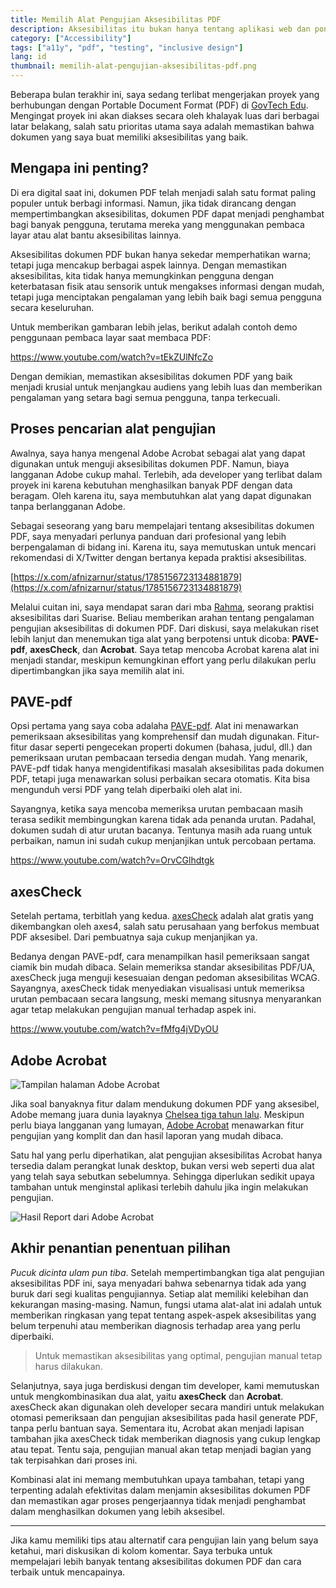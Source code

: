 ```yaml
---
title: Memilih Alat Pengujian Aksesibilitas PDF
description: Aksesibilitas itu bukan hanya tentang aplikasi web dan ponsel, tetapi juga untuk file format paling populer di muka bumi, Portable Document Format (PDF).
category: ["Accessibility"]
tags: ["a11y", "pdf", "testing", "inclusive design"]
lang: id
thumbnail: memilih-alat-pengujian-aksesibilitas-pdf.png
---
```


Beberapa bulan terakhir ini, saya sedang terlibat mengerjakan proyek yang berhubungan dengan Portable Document Format (PDF) di [GovTech Edu](https://www.govtechedu.id/). Mengingat proyek ini akan diakses secara oleh khalayak luas dari berbagai latar belakang, salah satu prioritas utama saya adalah memastikan bahwa dokumen yang saya buat memiliki aksesibilitas yang baik.

## Mengapa ini penting?

Di era digital saat ini, dokumen PDF telah menjadi salah satu format paling populer untuk berbagi informasi. Namun, jika tidak dirancang dengan mempertimbangkan aksesibilitas, dokumen PDF dapat menjadi penghambat bagi banyak pengguna, terutama mereka yang menggunakan pembaca layar atau alat bantu aksesibilitas lainnya.

Aksesibilitas dokumen PDF bukan hanya sekedar memperhatikan warna; tetapi juga mencakup berbagai aspek lainnya. Dengan memastikan aksesibilitas, kita tidak hanya memungkinkan pengguna dengan keterbatasan fisik atau sensorik untuk mengakses informasi dengan mudah, tetapi juga menciptakan pengalaman yang lebih baik bagi semua pengguna secara keseluruhan.

Untuk memberikan gambaran lebih jelas, berikut adalah contoh demo penggunaan pembaca layar saat membaca PDF:

https://www.youtube.com/watch?v=tEkZUlNfcZo

Dengan demikian, memastikan aksesibilitas dokumen PDF yang baik menjadi krusial untuk menjangkau audiens yang lebih luas dan memberikan pengalaman yang setara bagi semua pengguna, tanpa terkecuali.

## Proses pencarian alat pengujian

Awalnya, saya hanya mengenal Adobe Acrobat sebagai alat yang dapat digunakan untuk menguji aksesibilitas dokumen PDF. Namun, biaya langganan Adobe cukup mahal. Terlebih, ada developer yang terlibat dalam proyek ini karena kebutuhan menghasilkan banyak PDF dengan data beragam. Oleh karena itu, saya membutuhkan alat yang dapat digunakan tanpa berlangganan Adobe.

Sebagai seseorang yang baru mempelajari tentang aksesibilitas dokumen PDF, saya menyadari perlunya panduan dari profesional yang lebih berpengalaman di bidang ini. Karena itu, saya memutuskan untuk mencari rekomendasi di X/Twitter dengan bertanya kepada praktisi aksesibilitas.

[https://x.com/afnizarnur/status/1785156723134881879](https://x.com/afnizarnur/status/1785156723134881879)

Melalui cuitan ini, saya mendapat saran dari mba [Rahma](https://twitter.com/rahmaut/), seorang praktisi aksesibilitas dari Suarise. Beliau memberikan arahan tentang pengalaman pengujian aksesibilitas di dokumen PDF. Dari diskusi, saya melakukan riset lebih lanjut dan menemukan tiga alat yang berpotensi untuk dicoba: **PAVE-pdf**, **axesCheck**, dan **Acrobat**. Saya tetap mencoba Acrobat karena alat ini menjadi standar, meskipun kemungkinan effort yang perlu dilakukan perlu dipertimbangkan jika saya memilih alat ini.

## PAVE-pdf

Opsi pertama yang saya coba adalaha [PAVE-pdf](https://pave-pdf.org/pave/index.html#). Alat ini menawarkan pemeriksaan aksesibilitas yang komprehensif dan mudah digunakan. Fitur-fitur dasar seperti pengecekan properti dokumen (bahasa, judul, dll.) dan pemeriksaan urutan pembacaan tersedia dengan mudah. Yang menarik, PAVE-pdf tidak hanya mengidentifikasi masalah aksesibilitas pada dokumen PDF, tetapi juga menawarkan solusi perbaikan secara otomatis. Kita bisa mengunduh versi PDF yang telah diperbaiki oleh alat ini.

Sayangnya, ketika saya mencoba memeriksa urutan pembacaan masih terasa sedikit membingungkan karena tidak ada penanda urutan. Padahal, dokumen sudah di atur urutan bacanya. Tentunya masih ada ruang untuk perbaikan, namun ini sudah cukup menjanjikan untuk percobaan pertama.

https://www.youtube.com/watch?v=OrvCGlhdtgk

## axesCheck

Setelah pertama, terbitlah yang kedua. [axesCheck](https://check.axes4.com/en/) adalah alat gratis yang dikembangkan oleh axes4, salah satu perusahaan yang berfokus membuat PDF aksesibel. Dari pembuatnya saja cukup menjanjikan ya.

Bedanya dengan PAVE-pdf, cara menampilkan hasil pemeriksaan sangat ciamik bin mudah dibaca. Selain memeriksa standar aksesibilitas PDF/UA, axesCheck juga menguji kesesuaian dengan pedoman aksesibilitas WCAG. Sayangnya, axesCheck tidak menyediakan visualisasi untuk memeriksa urutan pembacaan secara langsung, meski memang situsnya menyarankan agar tetap melakukan pengujian manual terhadap aspek ini.

https://www.youtube.com/watch?v=fMfg4jVDyOU

## Adobe Acrobat

![Tampilan halaman Adobe Acrobat](https://res.cloudinary.com/afnizarnur/image/upload/afnizarnur.com/adobe-acrobat-accessibility-check_vp84bw.png)

Jika soal banyaknya fitur dalam mendukung dokumen PDF yang aksesibel, Adobe memang juara dunia layaknya [Chelsea tiga tahun lalu](https://en.wikipedia.org/wiki/FIFA_Club_World_Cup). Meskipun perlu biaya langganan yang lumayan, [Adobe Acrobat](https://get.adobe.com/reader/) menawarkan fitur pengujian yang komplit dan dan hasil laporan yang mudah dibaca.

Satu hal yang perlu diperhatikan, alat pengujian aksesibilitas Acrobat hanya tersedia dalam perangkat lunak desktop, bukan versi web seperti dua alat yang telah saya sebutkan sebelumnya. Sehingga diperlukan sedikit upaya tambahan untuk menginstal aplikasi terlebih dahulu jika ingin melakukan pengujian.

![Hasil Report dari Adobe Acrobat](https://res.cloudinary.com/afnizarnur/image/upload/afnizarnur.com/adobe-acrobat-accessibility-a11y_umjnpv.png)

## Akhir penantian penentuan pilihan

_Pucuk dicinta ulam pun tiba_. Setelah mempertimbangkan tiga alat pengujian aksesibilitas PDF ini, saya menyadari bahwa sebenarnya tidak ada yang buruk dari segi kualitas pengujiannya. Setiap alat memiliki kelebihan dan kekurangan masing-masing. Namun, fungsi utama alat-alat ini adalah untuk memberikan ringkasan yang tepat tentang aspek-aspek aksesibilitas yang belum terpenuhi atau memberikan diagnosis terhadap area yang perlu diperbaiki. 

> Untuk memastikan aksesibilitas yang optimal, pengujian manual tetap harus dilakukan.

Selanjutnya, saya juga berdiskusi dengan tim developer, kami memutuskan untuk mengkombinasikan dua alat, yaitu **axesCheck** dan **Acrobat**. axesCheck akan digunakan oleh developer secara mandiri untuk melakukan otomasi pemeriksaan dan pengujian aksesibilitas pada hasil generate PDF, tanpa perlu bantuan saya. Sementara itu, Acrobat akan menjadi lapisan tambahan jika axesCheck tidak memberikan diagnosis yang cukup lengkap atau tepat. Tentu saja, pengujian manual akan tetap menjadi bagian yang tak terpisahkan dari proses ini.

Kombinasi alat ini memang membutuhkan upaya tambahan, tetapi yang terpenting adalah efektivitas dalam menjamin aksesibilitas dokumen PDF dan memastikan agar proses pengerjaannya tidak menjadi penghambat dalam menghasilkan dokumen yang lebih aksesibel.

---

Jika kamu memiliki tips atau alternatif cara pengujian lain yang belum saya ketahui, mari diskusikan di kolom komentar. Saya terbuka untuk mempelajari lebih banyak tentang aksesibilitas dokumen PDF dan cara terbaik untuk mencapainya.
